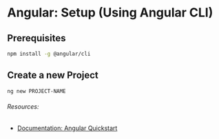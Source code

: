 # Angular: Setup (Using Angular CLI)

## Prerequisites
```sh
npm install -g @angular/cli
```

## Create a new Project
```sh
ng new PROJECT-NAME
```


###### Resources:
- [Documentation: Angular Quickstart](https://angular.io/guide/quickstart)